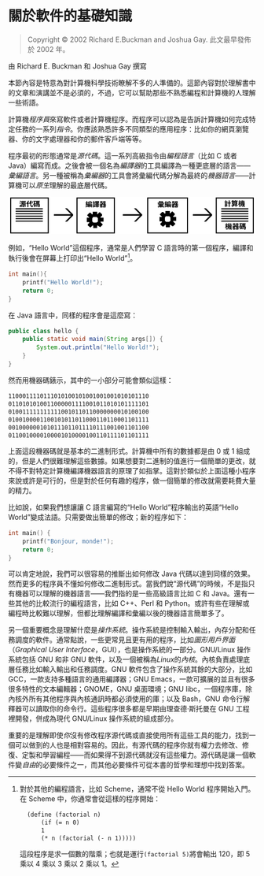 # 關於軟件的基礎知識<!--(pandoc) {#pandoc_appendix-a}(pandoc)-->

> Copyright © 2002 Richard E.Buckman and Joshua Gay. 此文最早發佈於 2002 年。

由 Richard E. Buckman 和 Joshua Gay 撰寫

本節內容是特意為對計算機科學技術瞭解不多的人準備的。這節內容對於理解書中的文章和演講並不是必須的，不過，它可以幫助那些不熟悉編程和計算機的人理解一些術語。

計算機*程序員*來寫軟件或者計算機程序。而程序可以認為是告訴計算機如何完成特定任務的一系列*指令*。你應該熟悉許多不同類型的應用程序：比如你的網頁瀏覽器、你的文字處理器和你的郵件客戶端等等。

程序最初的形態通常是*源代碼*。這一系列高級指令由*編程語言*（比如 C 或者 Java）編寫而成。之後會被一個名為*編譯器*的工具編譯為一種更底層的語言——*彙編語言*。另一種被稱為*彙編器*的工具會將彙編代碼分解為最終的*機器語言*——計算機可以*原生*理解的最底層代碼。

![計算機程序是如何從源代碼生成二進制可執行文件的](code-zh.svg)<!--(pdf-svg)--><!--(pdf){ width=100% }(pdf)-->

例如，“Hello World”這個程序，通常是人們學習 C 語言時的第一個程序，編譯和執行後會在屏幕上打印出“Hello World”[^ap-1]。

```C
int main(){
	printf("Hello World!");
    return 0;
} 
```

在 Java 語言中，同樣的程序會是這麼寫：

```Java
public class hello {
	public static void main(String args[]) {
		System.out.println("Hello World!");
    }
} 
``` 

然而用機器碼錶示，其中的一小部分可能會類似這樣：

```
1100011110111010100101001001001010101110
0110101010011000001111001011010101111101
0100111111111110010110110000000010100100
0100100001100101011011000110110001101111
0010000001010111011011110111001001101100
0110010000100001010000100110111101101111
```

上面這段機器碼就是基本的二進制形式。計算機中所有的數據都是由 0 或 1 組成的，但是人們很難理解這些數據。如果想要對二進制的值進行一個簡單的更改，就不得不對特定計算機編譯機器語言的原理了如指掌。這對於類似於上面這種小程序來說或許是可行的，但是對於任何有趣的程序，做一個簡單的修改就需要耗費大量的精力。

比如說，如果我們想讓讓 C 語言編寫的“Hello World”程序輸出的英語“Hello World”變成法語。只需要做出簡單的修改；新的程序如下：

```C
int main() {
    printf("Bonjour, monde!");
    return 0; 
}
```

可以肯定地說，我們可以很容易的推斷出如何修改 Java 代碼以達到同樣的效果。然而更多的程序員不懂如何修改二進制形式。當我們說“源代碼”的時候，不是指只有機器可以理解的機器語言——我們指的是一些高級語言比如 C 和 Java。還有一些其他的比較流行的編程語言，比如 C++、Perl 和 Python。或許有些在理解或編程時比較難以理解，但都比理解編譯和彙編以後的機器語言簡單多了。

另一個重要概念是理解什麼是*操作系統*。操作系統是控制輸入輸出，內存分配和任務調度的軟件。通常點說，一些更常見且更有用的程序，比如*圖形用戶界面*（*Graphical User Interface*，GUI），也是操作系統的一部分。GNU/Linux 操作系統包括 GNU 和非 GNU 軟件，以及一個被稱為*Linux*的*內核*。內核負責處理底層任務比如輸入輸出和任務調度。GNU 軟件包含了操作系統其餘的大部分，比如 GCC，一款支持多種語言的通用編譯器；GNU Emacs，一款可擴展的並且有很多很多特性的文本編輯器；GNOME，GNU 桌面環境；GNU libc，一個程序庫，除內核外所有其他程序與內核通訊時都必須使用的庫；以及 Bash，GNU 命令行解釋器可以讀取你的命令行。這些程序很多都是早期由理查德·斯托曼在 GNU 工程裡開發，併成為現代 GNU/Linux 操作系統的組成部分。

重要的是理解即使*你*沒有修改程序源代碼或直接使用所有這些工具的能力，找到一個可以做到的人也是相對容易的。因此，有源代碼的程序你就有權力去修改、修復、定製和學習編程——而如果得不到源代碼就沒有這些權力。源代碼是讓一個軟件變*自由*的必要條件之一，而其他必要條件可從本書的哲學和理想中找到答案。

[^ap-1]: 
    對於其他的編程語言，比如 Scheme，通常不從 Hello World 程序開始入門。在 Scheme 中，你通常會從這樣的程序開始：
    
    ```
      (define (factorial n) 
          (if (= n 0) 
          1
          (* n (factorial (- n 1)))))
    ```
    
    這段程序是求一個數的階乘；也就是運行`(factorial 5)`將會輸出 120，即 5 乘以 4 乘以 3 乘以 2 乘以 1。
